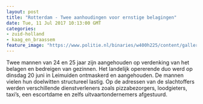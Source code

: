 ```yaml
---
layout: post
title: "Rotterdam - Twee aanhoudingen voor ernstige belagingen"
date: Tue, 11 Jul 2017 10:13:00 GMT
categories: 
- zuid-holland 
- kaag_en_braassem 
feature_image: "https://www.politie.nl/binaries/w400h225/content/gallery/politie/stockfotos/opsporing-recherche/digitaal-onderzoek.jpg"
---
```


Twee mannen van 24 en 25 jaar zijn aangehouden op verdenking van het belagen en bedreigen van gezinnen. Het landelijk opererende duo werd op dinsdag 20 juni in Leimuiden ontmaskerd en aangehouden. De mannen vielen hun doelwitten structureel lastig. Op de adressen van de slachtoffers werden verschillende dienstverleners zoals pizzabezorgers, loodgieters, taxi’s, een escortdame en zelfs uitvaartondernemers afgestuurd.
